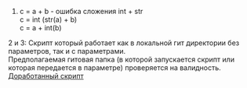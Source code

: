 1.  
    с = a + b  - ошибка сложения int + str  
    c = int (str(a) + b)  
    c = a + int(b)  
  
2 и 3: Cкрипт который работает как в локальной гит директории без параметров, так и с параметрами.   
Предполагаемая гитовая папка (в которой запускается скрипт или которая передается в параметре) проверяется на валидность.  
[Доработанный скрипт](https://github.com/Serg2123/devops-netology/blob/main/bad_script.py)  
